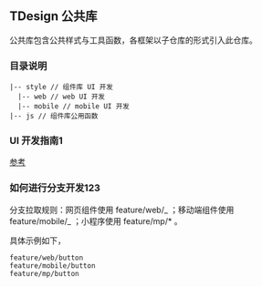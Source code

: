 ## TDesign 公共库

公共库包含公共样式与工具函数，各框架以子仓库的形式引入此仓库。

### 目录说明

```
|-- style // 组件库 UI 开发
  |-- web // web UI 开发
  |-- mobile // mobile UI 开发
|-- js // 组件库公用函数
```

### UI 开发指南1

[参考](./style/web/README.md)

### 如何进行分支开发123

分支拉取规则：网页组件使用 feature/web/_ ；移动端组件使用 feature/mobile/_ ；小程序使用 feature/mp/\* 。

具体示例如下，

```
feature/web/button
feature/mobile/button
feature/mp/button
```

